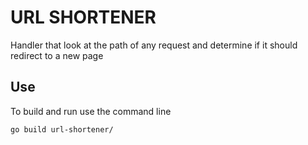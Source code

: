 # URL SHORTENER
Handler that look at the path of any request and determine if it should redirect to a new page

## Use

To build and run use the command line 
```
go build url-shortener/
```